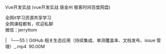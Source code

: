 Vue开发实战 (vue开发实战 唐金州 极客时间百度网盘)

全网it学习资源共享学习<br>全网课程都有，欢迎私聊<br>微信：jerryttom<br>

| &nbsp;&nbsp;└──55丨GitHub 相关生态应用（持续集成、单测覆盖率、文档发布、issue 管理）_.mp4 &nbsp;90.00M